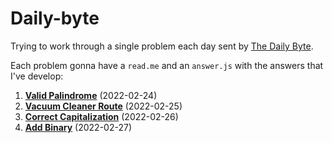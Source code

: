 # Daily-byte
Trying to work through a single problem each day sent by [The Daily Byte](https://thedailybyte.dev/).

Each problem gonna have a `read.me` and an `answer.js` with the answers that I've develop:

1. **[Valid Palindrome](https://github.com/danillopneto/daily-byte/tree/master/1.valid-palindrome)** (2022-02-24)  
2. **[Vacuum Cleaner Route](https://github.com/danillopneto/daily-byte/tree/master/2.vacuum-cleaner-route)** (2022-02-25)  
3. **[Correct Capitalization](https://github.com/danillopneto/daily-byte/tree/master/3.correct-capitalization)** (2022-02-26)  
4. **[Add Binary](https://github.com/danillopneto/daily-byte/tree/master/4.add-binary)** (2022-02-27)  
